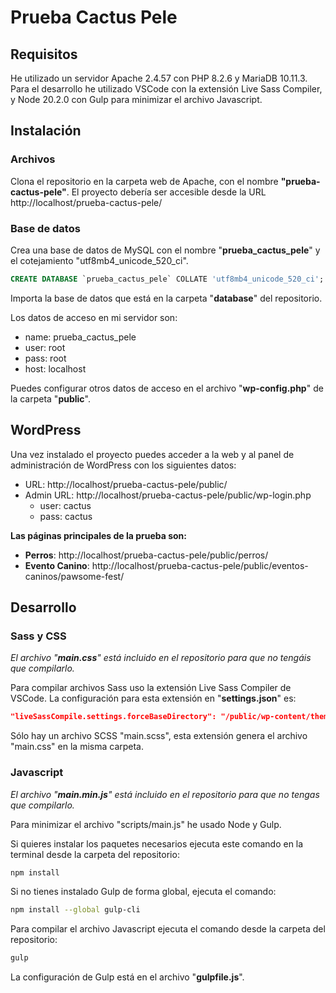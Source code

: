 # Prueba Cactus Pele

## Requisitos

He utilizado un servidor Apache 2.4.57 con PHP 8.2.6 y MariaDB 10.11.3.
Para el desarrollo he utilizado VSCode con la extensión Live Sass Compiler, y Node 20.2.0 con Gulp para minimizar el archivo Javascript.


## Instalación

### Archivos

Clona el repositorio en la carpeta web de Apache, con el nombre **"prueba-cactus-pele"**.
El proyecto debería ser accesible desde la URL http://localhost/prueba-cactus-pele/

### Base de datos

Crea una base de datos de MySQL con el nombre "**prueba_cactus_pele**" y el cotejamiento "utf8mb4_unicode_520_ci".

```sql
CREATE DATABASE `prueba_cactus_pele` COLLATE 'utf8mb4_unicode_520_ci';
```

Importa la base de datos que está en la carpeta "**database**" del repositorio.

Los datos de acceso en mi servidor son:
* name: prueba_cactus_pele
* user: root
* pass: root
* host: localhost

Puedes configurar otros datos de acceso en el archivo "**wp-config.php**" de la carpeta "**public**".


## WordPress

Una vez instalado el proyecto puedes acceder a la web y al panel de administración de WordPress con los siguientes datos:

* URL: http://localhost/prueba-cactus-pele/public/
* Admin URL: http://localhost/prueba-cactus-pele/public/wp-login.php
  * user: cactus
  * pass: cactus

**Las páginas principales de la prueba son:**
* **Perros**: http://localhost/prueba-cactus-pele/public/perros/
* **Evento Canino**: http://localhost/prueba-cactus-pele/public/eventos-caninos/pawsome-fest/


## Desarrollo

### Sass y CSS

*El archivo "**main.css**" está incluido en el repositorio para que no tengáis que compilarlo.*

Para compilar archivos Sass uso la extensión Live Sass Compiler de VSCode.
La configuración para esta extensión en "**settings.json**" es:

```json
"liveSassCompile.settings.forceBaseDirectory": "/public/wp-content/themes/cactus/styles"
```

Sólo hay un archivo SCSS "main.scss", esta extensión genera el archivo "main.css" en la misma carpeta.

### Javascript

*El archivo "**main.min.js**" está incluido en el repositorio para que no tengas que compilarlo.*

Para minimizar el archivo "scripts/main.js" he usado Node y Gulp.

Si quieres instalar los paquetes necesarios ejecuta este comando en la terminal desde la carpeta del repositorio:

```bash
npm install
```

Si no tienes instalado Gulp de forma global, ejecuta el comando:

```bash
npm install --global gulp-cli
```

Para compilar el archivo Javascript ejecuta el comando desde la carpeta del repositorio:

```bash
gulp
```
La configuración de Gulp está en el archivo "**gulpfile.js**".
